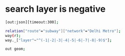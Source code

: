 # search layer is negative
```bash
[out:json][timeout:300];

relation["route"="subway"]["network"="Delhi Metro"];
way(r);
way._["layer"~"^(-1|-2|-3|-4|-5|-6|-7|-8|-9)$"];

out geom;
```